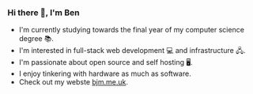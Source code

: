 ### Hi there 👋, I'm Ben

- I'm currently studying towards the final year of my computer science degree 📚.
- I'm interested in full-stack web development 💻 and infrastructure 🖧.
- I'm passionate about open source and self hosting 🖥.
- I enjoy tinkering with hardware as much as software.
- Check out my webste [bjm.me.uk](bjm.me.uk).

<!--
**benmepham/benmepham** is a ✨ _special_ ✨ repository because its `README.md` (this file) appears on your GitHub profile.

Here are some ideas to get you started:

- 🔭 I’m currently working on ...
- 🌱 I’m currently learning ...
- 👯 I’m looking to collaborate on ...
- 🤔 I’m looking for help with ...
- 💬 Ask me about ...
- 📫 How to reach me: ...
- 😄 Pronouns: ...
- ⚡ Fun fact: ...
-->
